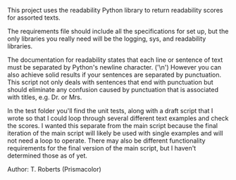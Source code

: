 This project uses the readability Python library to return readability scores for assorted texts. 

The requirements file should include all the specifications for set up, but the only libraries you really need will be
the logging, sys, and readability libraries. 
 
The documentation for readability states that each line or sentence of text must be separated by Python's 
newline character. ('\n') However you can also achieve solid results if your sentences are separated by punctuation. 
This script not only deals with sentences that end with punctuation but should eliminate any confusion caused by 
punctuation that is associated with titles, e.g. Dr. or Mrs. 

In the test folder you'll find the unit tests, along with a draft script that I wrote so that I could loop through 
several different text examples and check the scores. I wanted this separate from the main script because the final
iteration of the main script will likely be used with single examples and will not need a loop to operate. There may
also be different functionality requirements for the final version of the main script, but I haven't determined those
as of yet. 
 
Author: T. Roberts (Prismacolor)